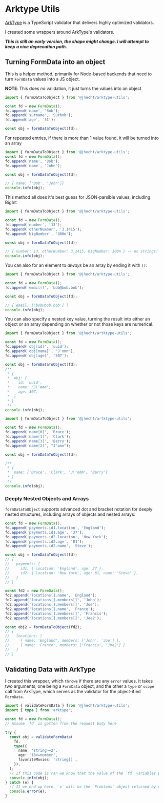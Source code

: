 # Arktype Utils

[ArkType](https://www.npmjs.com/package/arktype) is a TypeScript validator that delivers highly optimized validators.

I created some wrappers around ArkType's validators.

**_This is still an early version, the shape might change. I will attempt to keep a nice deprecation path._**

## Turning FormData into an object

This is a helper method, primarily for Node-based backends that need to turn `FormData` values into a JS object.

**NOTE**: This does _no_ validation, it just turns the values into an object

```ts
import { formDataToObject } from '@jhecht/arktype-utils';

const fd = new FormData();
fd.append('name', 'Bob');
fd.append('surname', 'Surbob');
fd.append('age', '31');

const obj = formDataToObject(fd);
```

For repeated entries, if there is more than 1 value found, it will be turned into an array

```ts
import { formDataToObject } from '@jhecht/arktype-utils';
const fd = new FormData();
fd.append('name', 'Bob');
fd.append('name', 'John');

const obj = formDataToObject(fd);

// { name: ['Bob', 'John']}
console.info(obj);
```

This method all does it's best guess for JSON-parsible values, including BigInt

```ts
import { formDataToObject } from '@jhecht/arktype-utils';

const fd = new FormData();
fd.append('number', '13');
fd.append('otherNumber', '3.1415');
fd.append('bigNumber', '300n');

const obj = formDataToObject(fd);

// { number: 13, otherNumber: 3.1415, bigNumber: 300n } -- no strings!
console.info(obj);
```

You can also for an element to _always_ be an array by ending it with `[]`:

```ts
import { formDataToObject } from '@jhecht/arktype-utils';

const fd = new FormData();
fd.append('email[]', 'bob@bob.bob');

const obj = formDataToObject(fd);

// { email: ['bob@bob.bob'] }
console.info(obj);
```

You can also specify a nested key value, turning the result into either an object or an array depending on whether or not those keys are numerical.

```ts
import { formDataToObject } from '@jhecht/artktype-utils';

const fd = new FormData();
fd.append('obj[id]', 'uuid');
fd.append('obj[name]', "J'onn");
fd.append('obj[age]', '307');

const obj = formDataToObject(fd);
/**
 * {
 *  obj: {
 *    id: 'uuid',
 *    name: 'J\'onn',
 *    age: 307,
 *  }
 * }
 */
console.info(obj);
```

```ts
import { formDataToObject } from '@jhecht/artktype-utils';

const fd = new FormData();
fd.append('name[0]', 'Bruce');
fd.append('name[1]', 'Clark');
fd.append('name[3]', 'Barry');
fd.append('name[2]', "J'onn");

const obj = formDataToObject(fd);

/**
 * {
 *  name: ['Bruce', 'Clark', 'J\'onn', 'Barry']
 * }
 */
console.info(obj);
```

### Deeply Nested Objects and Arrays

`formDataToObject` supports advanced dot and bracket notation for deeply nested structures, including arrays of objects and nested arrays:

```ts
const fd = new FormData();
fd.append('payments.id1.location', 'England');
fd.append('payments.id1.age', '37');
fd.append('payments.id2.location', 'New York');
fd.append('payments.id2.age', '81');
fd.append('payments.id2.name', 'Steve');

const obj = formDataToObject(fd);
// {
//   payments: {
//     id1: { location: 'England', age: 37 },
//     id2: { location: 'New York', age: 81, name: 'Steve' },
//   }
// }

const fd2 = new FormData();
fd2.append('locations[].name', 'England');
fd2.append('locations[].members[]', 'John');
fd2.append('locations[].members[]', 'Joe');
fd2.append('locations[].name', 'France');
fd2.append('locations[].members[]', 'Francis');
fd2.append('locations[].members[]', 'Joe2');

const obj2 = formDataToObject(fd2);
// {
//   locations: [
//     { name: 'England', members: ['John', 'Joe'] },
//     { name: 'France', members: ['Francis', 'Joe2'] }
//   ]
// }
```

## Validating Data with ArkType

I created this wrapper, which `throws` if there are any `error` values. It takes two arguments, one being a `FormData` object, and the other a `type` or `scope` call from ArkType, which serves as the validator for the object-ified `FormData`.

```ts
import { validateFormData } from '@jhecht/arktype-utils';
import { type } from 'arktype';

const fd = new FormData();
// Assume `fd` is gotten from the request body here

try {
  const obj = validateFormData(
    fd,
    type({
      name: 'string>=2',
      age: '13<=number',
      favoriteMovies: 'string[]',
    }),
  );
  // If this code is ran we know that the value of the `fd` variables passes the above validations when turned into an object
  console.info(obj);
} catch (e) {
  // If we end up here, `e` will be the `Problems` object returned by ArkType's validator
  console.error(e);
}
```
